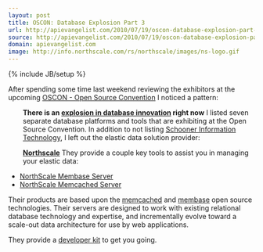```yaml
---
layout: post
title: OSCON: Database Explosion Part 3
url: http://apievangelist.com/2010/07/19/oscon-database-explosion-part-3/
source: http://apievangelist.com/2010/07/19/oscon-database-explosion-part-3/
domain: apievangelist.com
image: http://info.northscale.com/rs/northscale/images/ns-logo.gif
---
```

{% include JB/setup %}<p><img style="padding: 15px;" title="Schooner Information Technology" src="http://info.northscale.com/rs/northscale/images/ns-logo.gif" alt="" align="right" />After spending some time  last weekend reviewing the exhibitors at the upcoming <a href="http://www.oscon.com/oscon2010/" target="_blank">OSCON - Open  Source Convention</a> I noticed a pattern:
<p style="padding-left: 30px;"><strong>There  is an <a href="http://www.kinlane.com/2010/07/open-source-database-explosion/">explosion in database innovation</a> right now</strong>
I listed seven separate database platforms and tools that are  exhibiting at the Open Source Convention. In addition to not listing <a href="http://www.kinlane.com/2010/07/oscon-database-explosion-part-2/">Schooner Information Technology</a>, I left out the elastic data solution provider:
<p style="padding-left: 30px;"><a href="http://www.northscale.com/" target="_blank"><strong>Northscale</strong></a>
They provide a couple key tools to assist you in managing your elastic data:
<ul class="mainlist">
	<li><a href="http://info.northscale.com/membase-beta-download.html" target="_blank">NorthScale Membase Server</a></li>
	<li><a href="http://info.northscale.com/Memcached.html" target="_blank">NorthScale Memcached Server</a></li>
</ul>
Their products are based upon the <a href="http://memcached.org/" target="_blank">memcached</a> and <a href="http://www.membase.org/" target="_blank">membase</a> open source technologies. Their servers are designed to work with existing relational database technology and expertise, and incrementally evolve toward a scale-out data architecture for use by web applications.<p></p>
They provide a <a href="http://info.northscale.com/Devkit.html" target="_blank">developer kit</a> to get you going.</p>
